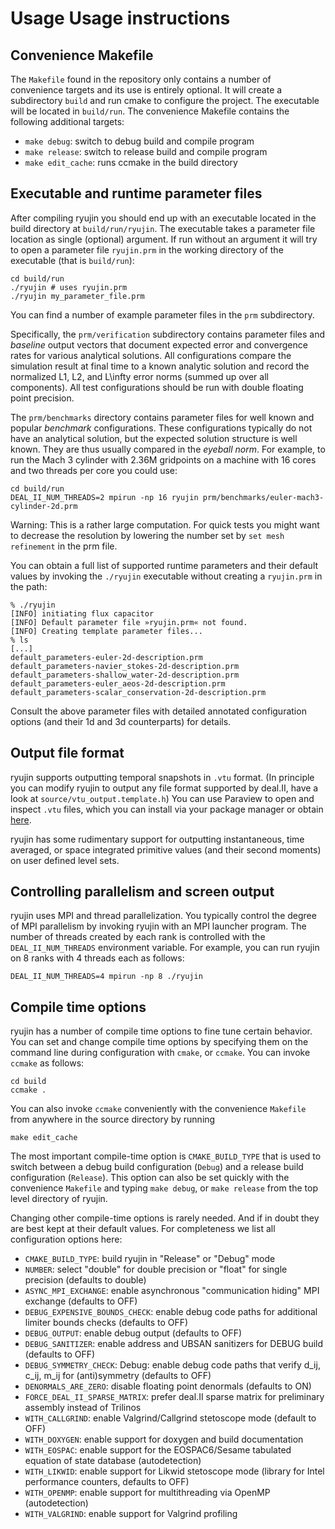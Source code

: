 Usage Usage instructions
========================

Convenience Makefile
--------------------

The `Makefile` found in the repository only contains a number of
convenience targets and its use is entirely optional. It will create a
subdirectory `build` and run cmake to configure the project. The executable
will be located in `build/run`. The convenience Makefile contains the
following additional targets:
  - `make debug`:  switch to debug build and compile program
  - `make release`:  switch to release build and compile program
  - `make edit_cache`:  runs ccmake in the build directory

Executable and runtime parameter files
--------------------------------------

After compiling ryujin you should end up with an executable located in the
build directory at `build/run/ryujin`. The executable takes a parameter
file location as single (optional) argument. If run without an argument it
will try to open a parameter file `ryujin.prm` in the working directory of
the executable (that is `build/run`):
```
cd build/run
./ryujin # uses ryujin.prm
./ryujin my_parameter_file.prm
```
You can find a number of example parameter files in the `prm` subdirectory.

Specifically, the `prm/verification` subdirectory contains parameter files
and <i>baseline</i> output vectors that document expected error and
convergence rates for various analytical solutions. All configurations
compare the simulation result at final time to a known analytic solution
and record the normalized L1, L2, and L\infty error norms (summed up over
all components). All test configurations should be run with double floating
point precision.

The `prm/benchmarks` directory contains parameter files for well known and
popular <i>benchmark</i> configurations. These configurations typically do
not have an analytical solution, but the expected solution structure is
well known. They are thus usually compared in the <i>eyeball norm</i>.
For example, to run the Mach 3 cylinder with 2.36M gridpoints on a machine
with 16 cores and two threads per core you could use:
```
cd build/run
DEAL_II_NUM_THREADS=2 mpirun -np 16 ryujin prm/benchmarks/euler-mach3-cylinder-2d.prm
```
Warning: This is a rather large computation. For quick tests you might want
to decrease the resolution by lowering the number set by `set mesh
refinement` in the prm file.

You can obtain a full list of supported runtime parameters and their
default values by invoking the `./ryujin` executable without creating a
`ryujin.prm` in the path:
```
% ./ryujin
[INFO] initiating flux capacitor
[INFO] Default parameter file »ryujin.prm« not found.
[INFO] Creating template parameter files...
% ls
[...]
default_parameters-euler-2d-description.prm
default_parameters-navier_stokes-2d-description.prm
default_parameters-shallow_water-2d-description.prm
default_parameters-euler_aeos-2d-description.prm
default_parameters-scalar_conservation-2d-description.prm
```
Consult the above parameter files with detailed annotated configuration
options (and their 1d and 3d counterparts) for details.

Output file format
------------------

ryujin supports outputting temporal snapshots in `.vtu` format. (In
principle you can modify ryujin to output any file format supported by
deal.II, have a look at `source/vtu_output.template.h`) You can use
Paraview to open and inspect `.vtu` files, which you can install via your
package manager or obtain [here](https://www.paraview.org/).

ryujin has some rudimentary support for outputting instantaneous, time
averaged, or space integrated primitive values (and their second moments)
on user defined level sets.

Controlling parallelism and screen output
-----------------------------------------

ryujin uses MPI and thread parallelization. You typically control the
degree of MPI parallelism by invoking ryujin with an MPI launcher program.
The number of threads created by each rank is controlled with the
`DEAL_II_NUM_THREADS` environment variable. For example, you can run ryujin
on 8 ranks with 4 threads each as follows:
```
DEAL_II_NUM_THREADS=4 mpirun -np 8 ./ryujin
```


Compile time options
--------------------

ryujin has a number of compile time options to fine tune certain behavior.
You can set and change compile time options by specifying them on the
command line during configuration with `cmake`, or `ccmake`. You can invoke
`ccmake` as follows:
```
cd build
ccmake .
```
You can also invoke `ccmake` conveniently with the convenience `Makefile`
from anywhere in the source directory by running
```
make edit_cache
```

The most important compile-time option is `CMAKE_BUILD_TYPE` that is used
to switch between a debug build configuration (`Debug`) and a release build
configuration (`Release`). This option can also be set quickly with the
convenience `Makefile` and typing `make debug`, or `make release` from the
top level directory of ryujin.

Changing other compile-time options is rarely needed. And if in doubt they
are best kept at their default values. For completeness we list all
configuration options here:
  - `CMAKE_BUILD_TYPE`: build ryujin in "Release" or "Debug" mode
  - `NUMBER`: select "double" for double precision or "float" for single precision (defaults to double)
  - `ASYNC_MPI_EXCHANGE`: enable asynchronous "communication hiding" MPI exchange (defaults to OFF)
  - `DEBUG_EXPENSIVE_BOUNDS_CHECK`: enable debug code paths for additional limiter bounds checks (defaults to OFF)
  - `DEBUG_OUTPUT`: enable debug output (defaults to OFF)
  - `DEBUG_SANITIZER`: enable address and UBSAN sanitizers for DEBUG build (defaults to OFF)
  - `DEBUG_SYMMETRY_CHECK`: Debug: enable debug code paths that verify d_ij, c_ij, m_ij for (anti)symmetry (defaults to OFF)
  - `DENORMALS_ARE_ZERO`: disable floating point denormals (defaults to ON)
  - `FORCE_DEAL_II_SPARSE_MATRIX`: prefer deal.II sparse matrix for preliminary assembly instead of Trilinos
  - `WITH_CALLGRIND`: enable Valgrind/Callgrind stetoscope mode (default to OFF)
  - `WITH_DOXYGEN`: enable support for doxygen and build documentation
  - `WITH_EOSPAC`: enable support for the EOSPAC6/Sesame tabulated equation of state database (autodetection)
  - `WITH_LIKWID`: enable support for Likwid stetoscope mode (library for Intel performance counters, defaults to OFF)
  - `WITH_OPENMP`: enable support for multithreading via OpenMP (autodetection)
  - `WITH_VALGRIND`: enable support for Valgrind profiling
